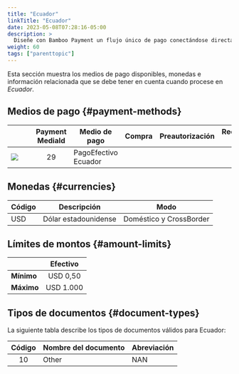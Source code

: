 ```yaml
---
title: "Ecuador"
linkTitle: "Ecuador"
date: 2023-05-08T07:28:16-05:00
description: >
  Diseñe con Bamboo Payment un flujo único de pago conectándose directamente con nuestras API y ofrezca una solución de pago confiable y efectiva para comercio electrónico en _**Ecuador**_.
weight: 60
tags: ["parenttopic"]
---
```


Esta sección muestra los medios de pago disponibles, monedas e información relacionada que se debe tener en cuenta cuando procese en _Ecuador_.

## Medios de pago {#payment-methods}

| | Payment MediaId | Medio de pago | Compra | Preautorización | Reembolso total | Reembolso parcial | Tipo | Flujo |
|-----|:---:|---|:---:|:---:|:---:|:---:|-----|-----|
| <img src="https://s3.amazonaws.com/gateway.stage.bamboopayment.com/payment-method-logos/PagoEfectivo_PhysicalNetwork.png" style="min-width: 40px;" /> | 29 | PagoEfectivo Ecuador  | <img src="/assets/check_mark_64.png" width="15px"/> | <img src="/assets/x_mark_64.png" width="15px"/> | <img src="/assets/x_mark_64.png" width="15px"/> | <img src="/assets/x_mark_64.png" width="15px"/> | Efectivo | API |

## Monedas {#currencies}

| Código | Descripción          | Modo                    |
|--------|----------------------|-------------------------|
| USD    | Dólar estadounidense | Doméstico y CrossBorder |

## Límites de montos {#amount-limits}

<div id="shortTable"></div>

|  | Efectivo | 
|---|:---:|
| **Mínimo** | USD 0,50  |
| **Máximo** | USD 1.000 | 

## Tipos de documentos {#document-types}
La siguiente tabla describe los tipos de documentos válidos para Ecuador:

| Código | Nombre del documento | Abreviación  |
|:------:|----------------------|--------------|
| 10     | Other                | NAN          |